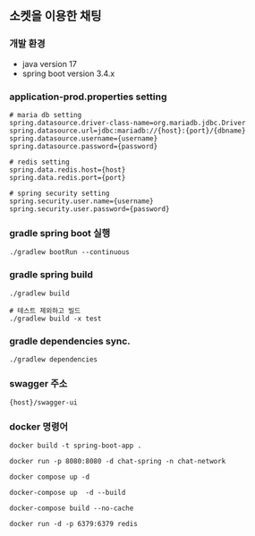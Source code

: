 
## 소켓을 이용한 채팅

### 개발 환경
- java version 17
- spring boot version 3.4.x

### application-prod.properties setting
```
# maria db setting
spring.datasource.driver-class-name=org.mariadb.jdbc.Driver
spring.datasource.url=jdbc:mariadb://{host}:{port}/{dbname}
spring.datasource.username={username}
spring.datasource.password={password}

# redis setting
spring.data.redis.host={host}
spring.data.redis.port={port}

# spring security setting
spring.security.user.name={username}
spring.security.user.password={password}

```

### gradle spring boot 실행
```
./gradlew bootRun --continuous

```

### gradle spring build
```
./gradlew build

# 테스트 제외하고 빌드
./gradlew build -x test

```

### gradle dependencies sync.
```
./gradlew dependencies
```


### swagger 주소
```
{host}/swagger-ui
```

### docker 명령어 
```
docker build -t spring-boot-app .

docker run -p 8080:8080 -d chat-spring -n chat-network

docker compose up -d

docker-compose up  -d --build

docker-compose build --no-cache

docker run -d -p 6379:6379 redis

```
